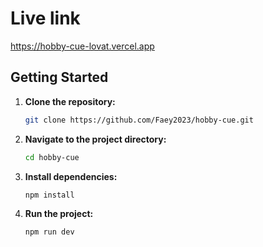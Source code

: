 # Live link

https://hobby-cue-lovat.vercel.app

## Getting Started

1. **Clone the repository:**

   ```bash
   git clone https://github.com/Faey2023/hobby-cue.git

   ```

2. **Navigate to the project directory:**

   ```bash
   cd hobby-cue
   ```

3. **Install dependencies:**

   ```bash
   npm install
   ```

4. **Run the project:**
   ```bash
   npm run dev
   ```
